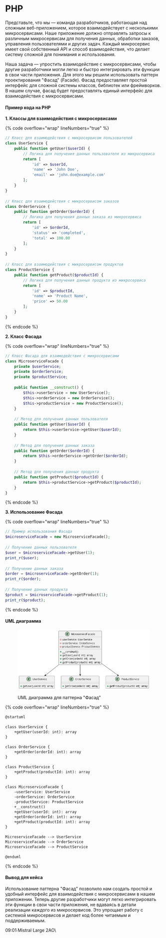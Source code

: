 # PHP

Представьте, что мы — команда разработчиков, работающая над сложным веб-приложением, которое взаимодействует с несколькими микросервисами. Наше приложение должно отправлять запросы к различным микросервисам для получения данных, обработки заказов, управления пользователями и других задач. Каждый микросервис имеет свой собственный API и способ взаимодействия, что делает систему сложной для понимания и использования.

Наша задача — упростить взаимодействие с микросервисами, чтобы другие разработчики могли легко и быстро интегрировать эти функции в свои части приложения. Для этого мы решили использовать паттерн проектирования "Фасад" (Facade). Фасад предоставляет простой интерфейс для сложной системы классов, библиотек или фреймворков. В нашем случае, фасад будет предоставлять единый интерфейс для взаимодействия с микросервисами.

#### Пример кода на PHP

**1. Классы для взаимодействия с микросервисами**

{% code overflow="wrap" lineNumbers="true" %}
```php
// Класс для взаимодействия с микросервисом пользователей
class UserService {
    public function getUser($userId) {
        // Логика для получения данных пользователя из микросервиса
        return [
            'id' => $userId,
            'name' => 'John Doe',
            'email' => 'john.doe@example.com'
        ];
    }
}

// Класс для взаимодействия с микросервисом заказов
class OrderService {
    public function getOrder($orderId) {
        // Логика для получения данных заказа из микросервиса
        return [
            'id' => $orderId,
            'status' => 'completed',
            'total' => 100.00
        ];
    }
}

// Класс для взаимодействия с микросервисом продуктов
class ProductService {
    public function getProduct($productId) {
        // Логика для получения данных продукта из микросервиса
        return [
            'id' => $productId,
            'name' => 'Product Name',
            'price' => 50.00
        ];
    }
}
```
{% endcode %}

**2. Класс Фасада**

{% code overflow="wrap" lineNumbers="true" %}
```php
// Класс Фасада для взаимодействия с микросервисами
class MicroserviceFacade {
    private $userService;
    private $orderService;
    private $productService;

    public function __construct() {
        $this->userService = new UserService();
        $this->orderService = new OrderService();
        $this->productService = new ProductService();
    }

    // Метод для получения данных пользователя
    public function getUser($userId) {
        return $this->userService->getUser($userId);
    }

    // Метод для получения данных заказа
    public function getOrder($orderId) {
        return $this->orderService->getOrder($orderId);
    }

    // Метод для получения данных продукта
    public function getProduct($productId) {
        return $this->productService->getProduct($productId);
    }
}
```
{% endcode %}

**3. Использование Фасада**

{% code overflow="wrap" lineNumbers="true" %}
```php
// Пример использования Фасада
$microserviceFacade = new MicroserviceFacade();

// Получение данных пользователя
$user = $microserviceFacade->getUser(1);
print_r($user);

// Получение данных заказа
$order = $microserviceFacade->getOrder(1);
print_r($order);

// Получение данных продукта
$product = $microserviceFacade->getProduct(1);
print_r($product);
```
{% endcode %}

#### UML диаграмма

<figure><img src="../../../../../.gitbook/assets/image (1) (1) (1) (1) (1) (1).png" alt=""><figcaption><p>UML диаграмма для паттерна "Фасад"</p></figcaption></figure>

{% code overflow="wrap" lineNumbers="true" %}
```plantuml
@startuml

class UserService {
    +getUser(userId: int): array
}

class OrderService {
    +getOrder(orderId: int): array
}

class ProductService {
    +getProduct(productId: int): array
}

class MicroserviceFacade {
    -userService: UserService
    -orderService: OrderService
    -productService: ProductService
    +__construct()
    +getUser(userId: int): array
    +getOrder(orderId: int): array
    +getProduct(productId: int): array
}

MicroserviceFacade --> UserService
MicroserviceFacade --> OrderService
MicroserviceFacade --> ProductService

@enduml
```
{% endcode %}

#### Вывод для кейса

Использование паттерна "Фасад" позволило нам создать простой и удобный интерфейс для взаимодействия с микросервисами в нашем приложении. Теперь другие разработчики могут легко интегрировать эти функции в свои части приложения, не вдаваясь в детали реализации каждого из микросервисов. Это упрощает работу с системой микросервисов и делает код более читаемым и поддерживаемым.

09:01∙Mistral Large 2АО\
